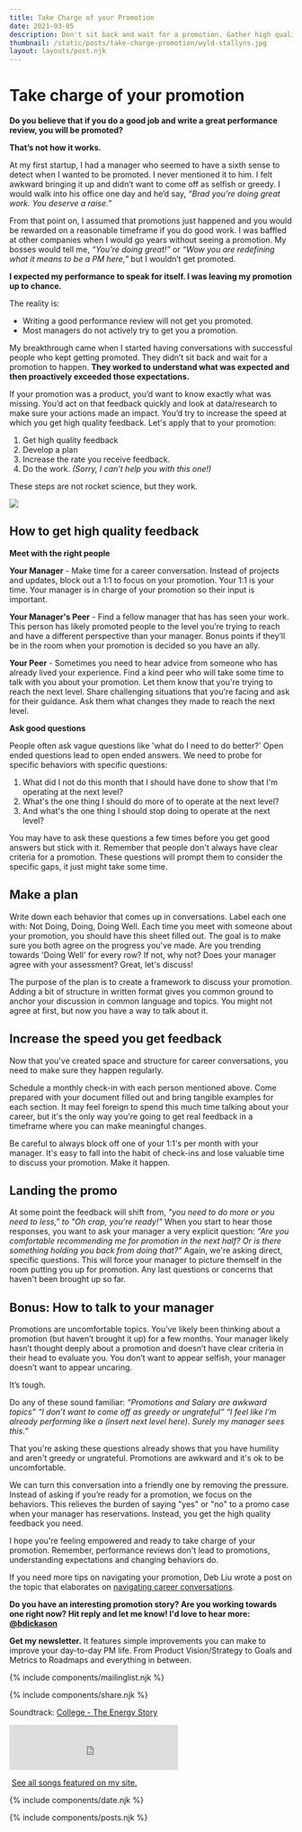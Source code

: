 ```yaml
---
title: Take Charge of your Promotion
date: 2021-03-05
description: Don't sit back and wait for a promotion. Gather high quality feedback and increase your iteration speed to dramatically increase the likelihood you get promoted.
thumbnail: /static/posts/take-charge-promotion/wyld-stallyns.jpg
layout: layouts/post.njk
---
```


# Take charge of your promotion

**Do you believe that if you do a good job and write a great performance review, you will be promoted?**

**That’s not how it works.**

At my first startup, I had a manager who seemed to have a sixth sense to detect when I wanted to be promoted. I never mentioned it to him. I felt awkward bringing it up and didn’t want to come off as selfish or greedy. I would walk into his office one day and he’d say, *“Brad you’re doing great work. You deserve a raise.”* 

From that point on, I assumed that promotions just happened and you would be rewarded on a reasonable timeframe if you do good work. I was baffled at other companies when I would go years without seeing a promotion. My bosses would tell me, *“You’re doing great!”* or *“Wow you are redefining what it means to be a PM here,”* but I wouldn’t get promoted.

**I expected my performance to speak for itself. I was leaving my promotion up to chance.**

The reality is:

* Writing a good performance review will not get you promoted.
* Most managers do not actively try to get you a promotion.

My breakthrough came when I started having conversations with successful people who kept getting promoted. They didn’t sit back and wait for a promotion to happen. **They worked to understand what was expected and then proactively exceeded those expectations.**

If your promotion was a product, you’d want to know exactly what was missing. You’d act on that feedback quickly and look at data/research to make sure your actions made an impact. You’d try to increase the speed at which you get high quality feedback. Let's apply that to your promotion:

1. Get high quality feedback
2. Develop a plan
3. Increase the rate you receive feedback.
4. Do the work. *(Sorry, I can’t help you with this one!)*

These steps are not rocket science, but they work.

<img src="{{ thumbnail }}" />

## How to get high quality feedback

**Meet with the right people**

**Your Manager** - Make time for a career conversation. Instead of projects and updates, block out a 1:1 to focus on your promotion. Your 1:1 is your time. Your manager is in charge of your promotion so their input is important.

**Your Manager's Peer** - Find a fellow manager that has has seen your work. This person has likely promoted people to the level you’re trying to reach and have a different perspective than your manager. Bonus points if they’ll be in the room when your promotion is decided so you have an ally.

**Your Peer** - Sometimes you need to hear advice from someone who has already lived your experience. Find a kind peer who will take some time to talk with you about your promotion. Let them know that you're trying to reach the next level. Share challenging situations that you're facing and ask for their guidance. Ask them what changes they made to reach the next level.

**Ask good questions**

People often ask vague questions like 'what do I need to do better?' Open ended questions lead to open ended answers. We need to probe for specific behaviors with specific questions:

1. What did I not do this month that I should have done to show that I'm operating at the next level?
2. What's the one thing I should do more of to operate at the next level?
3. And what's the one thing I should stop doing to operate at the next level?

You may have to ask these questions a few times before you get good answers but stick with it. Remember that people don't always have clear criteria for a promotion. These questions will prompt them to consider the specific gaps, it just might take some time.


## Make a plan

Write down each behavior that comes up in conversations. Label each one with: Not Doing, Doing, Doing Well. Each time you meet with someone about your promotion, you should have this sheet filled out. The goal is to make sure you both agree on the progress you've made. Are you trending towards 'Doing Well' for every row? If not, why not? Does your manager agree with your assessment? Great, let's discuss!

The purpose of the plan is to create a framework to discuss your promotion. Adding a bit of structure in written format gives you common ground to anchor your discussion in common language and topics. You might not agree at first, but now you have a way to talk about it.


## Increase the speed you get feedback

Now that you've created space and structure for career conversations, you need to make sure they happen regularly.

Schedule a monthly check-in with each person mentioned above. Come prepared with your document filled out and bring tangible examples for each section. It may feel foreign to spend this much time talking about your career, but it's the only way you're going to get real feedback in a timeframe where you can make meaningful changes.

Be careful to always block off one of your 1:1's per month with your manager. It's easy to fall into the habit of check-ins and lose valuable time to discuss your promotion. Make it happen.

## Landing the promo

At some point the feedback will shift from, *"you need to do more or you need to less," to "Oh crap, you're ready!"* When you start to hear those responses, you want to ask your manager a very explicit question: *"Are you comfortable recommending me for promotion in the next half? Or is there something holding you back from doing that?"* Again, we're asking direct, specific questions. This will force your manager to picture themself in the room putting you up for promotion. Any last questions or concerns that haven't been brought up so far.

## Bonus: How to talk to your manager

Promotions are uncomfortable topics. You’ve likely been thinking about a promotion (but haven’t brought it up) for a few months. Your manager likely hasn’t thought deeply about a promotion and doesn’t have clear criteria in their head to evaluate you. You don’t want to appear selfish, your manager doesn’t want to appear uncaring.

It’s tough.

Do any of these sound familiar: 
*“Promotions and Salary are awkward topics”*
*“I don’t want to come off as greedy or ungrateful”*
*“I feel like I’m already performing like a (insert next level here). Surely my manager sees this.”*

That you're asking these questions already shows that you have humility and aren't greedy or ungrateful. Promotions are awkward and it's ok to be uncomfortable.

We can turn this conversation into a friendly one by removing the pressure. Instead of asking if you’re ready for a promotion, we focus on the behaviors. This relieves the burden of saying "yes" or "no" to a promo case when your manager has reservations. Instead, you get the high quality feedback you need.


I hope you're feeling empowered and ready to take charge of your promotion. Remember, performance reviews don't lead to promotions, understanding expectations and changing behaviors do.

If you need more tips on navigating your promotion, Deb Liu wrote a post on the topic that elaborates on [navigating career conversations](https://debliu.substack.com/p/choose-your-own-adventure).

**Do you have an interesting promotion story? Are you working towards one right now? Hit reply and let me know! I'd love to hear more: [@bdickason](http://twitter.com/bdickason)**

<strong>Get my newsletter.</strong>  It features simple improvements you can make to improve your day-to-day PM life. From Product Vision/Strategy to Goals and Metrics to Roadmaps and everything in between.


{% include components/mailinglist.njk %}

{% include components/share.njk %}

Soundtrack: [College - The Energy Story](https://www.youtube.com/watch?v=f1cONoRIa6Y)
<iframe src="https://open.spotify.com/embed/track/2AYWQMI8f2zUXV3EG4vZYH" width="300" height="80" frameborder="0" allowtransparency="true" allow="encrypted-media"></iframe>

<img id="spotify"> [See all songs featured on my site.](https://open.spotify.com/playlist/1sjamnHIeKEKqkYVwFtXo9?si=NAShg2i5TzetT69GKQ9Irw)

{% include components/date.njk %}

{% include components/posts.njk %}
